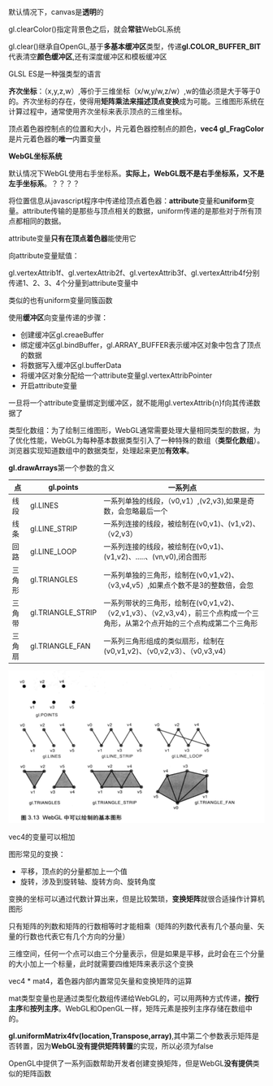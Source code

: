 默认情况下，canvas是**透明**的

gl.clearColor()指定背景色之后，就会**常驻**WebGL系统

gl.clear()继承自OpenGL,基于**多基本缓冲区**类型，传递**gl.COLOR_BUFFER_BIT**代表清空**颜色缓冲区**,还有深度缓冲区和模板缓冲区

GLSL ES是一种强类型的语言

**齐次坐标**：（x,y,z,w）,等价于三维坐标（x/w,y/w,z/w）,w的值必须是大于等于0的。齐次坐标的存在，使得用**矩阵乘法来描述顶点变换**成为可能。三维图形系统在计算过程中，通常使用齐次坐标来表示顶点的三维坐标。

顶点着色器控制点的位置和大小，片元着色器控制点的颜色，**vec4 gl_FragColor**是片元着色器的**唯一**内置变量

**WebGL坐标系统**

默认情况下WebGL使用右手坐标系。**实际上，WebGL既不是右手坐标系，又不是左手坐标系**。？？？？

将位置信息从javascript程序中传递给顶点着色器：**attribute**变量和**uniform**变量。attribute传输的是那些与顶点相关的数据，uniform传递的是那些对于所有顶点都相同的数据。

attribute变量**只有在顶点着色器**能使用它

向attribute变量赋值：

​	gl.vertexAttrib1f、gl.vertexAttrib2f、gl.vertexAttrib3f、gl.vertexAttrib4f分别传递1、2、3、4个分量到attribute变量中

类似的也有uniform变量同簇函数

使用**缓冲区**向变量传递的步骤：

* 创建缓冲区gl.creaeBuffer
* 绑定缓冲区gl.bindBuffer，gl.ARRAY_BUFFER表示缓冲区对象中包含了顶点的数据
* 将数据写入缓冲区gl.bufferData
* 将缓冲区对象分配给一个attribute变量gl.vertexAttribPointer
* 开启attribute变量

一旦将一个attribute变量绑定到缓冲区，就不能用gl.vertexAttrib{n}f向其传递数据了

类型化数组：为了绘制三维图形，WebGL通常需要处理大量相同类型的数据，为了优化性能，WebGL为每种基本数据类型引入了一种特殊的数组（**类型化数组**）。浏览器实现知道数组中的数据类型，处理起来更加**有效率**。

**gl.drawArrays**第一个参数的含义

| 点     | gl.points         | 一系列点                                                     |
| ------ | ----------------- | ------------------------------------------------------------ |
| 线段   | gl.LINES          | 一系列单独的线段，（v0,v1）,(v2,v3),如果是奇数，会忽略最后一个 |
| 线条   | gl.LINE_STRIP     | 一系列连接的线段，被绘制在(v0,v1)、(v1,v2)、（v2,v3）        |
| 回路   | gl.LINE_LOOP      | 一系列连接的线段，被绘制在(v0,v1)、(v1,v2)、.....、(vn,v0),闭合图形 |
| 三角形 | gl.TRIANGLES      | 一系列单独的三角形，绘制在(v0,v1,v2)、（v3,v4,v5）,如果点个数不是3的整数倍，会忽 |
| 三角带 | gl.TRIANGLE_STRIP | 一系列带状的三角形，绘制在(v0,v1,v2)、（v2,v1,v3）、（v2,v3,v4），前三个点构成一个三角形，从第2个点开始的三个点构成第二个三角形 |
| 三角扇 | gl.TRIANGLE_FAN   | 一系列三角形组成的类似扇形，绘制在(v0,v1,v2)、（v0,v2,v3）、（v0,v3,v4） |

![image-20220320210056446](overovew.assets/image-20220320210056446.png)

vec4的变量可以相加

图形常见的变换：

* 平移，顶点的的分量都加上一个值
* 旋转，涉及到旋转轴、旋转方向、旋转角度

变换的坐标可以通过代数计算出来，但是比较繁琐，**变换矩阵**就很合适操作计算机图形

只有矩阵的列数和矩阵的行数相等时才能相乘（矩阵的列数代表有几个基向量、矢量的行数也代表它有几个方向的分量）

三维空间，任何一个点可以由三个分量表示，但是如果是平移，此时会在三个分量的大小加上一个标量，此时就需要四维矩阵来表示这个变换

vec4 * mat4，着色器内部内置常见矢量和变换矩阵的运算

mat类型变量也是通过类型化数组传递给WebGL的，可以用两种方式传递，**按行主序**和**按列主序**。WebGL和OpenGL一样，矩阵元素是按列主序存储在数组中的。

**gl.uniformMatrix4fv(location,Transpose,array)**,其中第二个参数表示矩阵是否转置，因为**WebGL没有提供矩阵转置**的实现，所以必须为false

OpenGL中提供了一系列函数帮助开发者创建变换矩阵，但是WebGL**没有提供**类似的矩阵函数

























